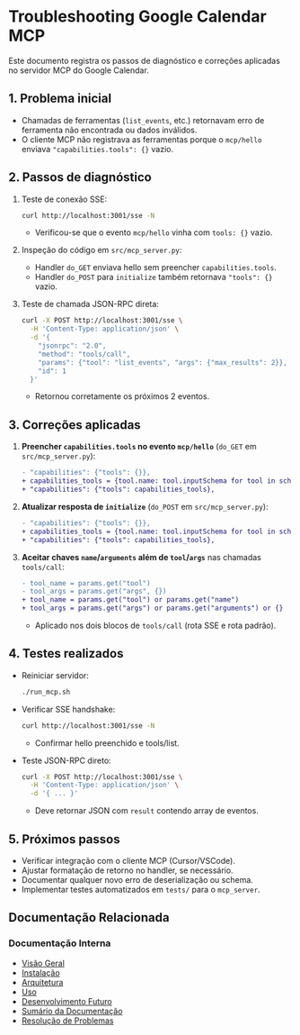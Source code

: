 # Troubleshooting Google Calendar MCP

Este documento registra os passos de diagnóstico e correções aplicadas no servidor MCP do Google Calendar.

## 1. Problema inicial
- Chamadas de ferramentas (`list_events`, etc.) retornavam erro de ferramenta não encontrada ou dados inválidos.
- O cliente MCP não registrava as ferramentas porque o `mcp/hello` enviava `"capabilities.tools": {}` vazio.

## 2. Passos de diagnóstico

1. Teste de conexão SSE:
   ```bash
   curl http://localhost:3001/sse -N
   ```
   - Verificou-se que o evento `mcp/hello` vinha com `tools: {}` vazio.

2. Inspeção do código em `src/mcp_server.py`:
   - Handler `do_GET` enviava hello sem preencher `capabilities.tools`.
   - Handler `do_POST` para `initialize` também retornava `"tools": {}` vazio.

3. Teste de chamada JSON-RPC direta:
   ```bash
   curl -X POST http://localhost:3001/sse \
     -H 'Content-Type: application/json' \
     -d '{
       "jsonrpc": "2.0",
       "method": "tools/call",
       "params": {"tool": "list_events", "args": {"max_results": 2}},
       "id": 1
     }'
   ```
   - Retornou corretamente os próximos 2 eventos.

## 3. Correções aplicadas

1. **Preencher `capabilities.tools` no evento `mcp/hello`** (`do_GET` em `src/mcp_server.py`):
   ```diff
   - "capabilities": {"tools": {}},
   + capabilities_tools = {tool.name: tool.inputSchema for tool in schema.tools}
   + "capabilities": {"tools": capabilities_tools},
   ```

2. **Atualizar resposta de `initialize`** (`do_POST` em `src/mcp_server.py`):
   ```diff
   - "capabilities": {"tools": {}},
   + capabilities_tools = {tool.name: tool.inputSchema for tool in schema.tools}
   + "capabilities": {"tools": capabilities_tools},
   ```

3. **Aceitar chaves `name`/`arguments` além de `tool`/`args`** nas chamadas `tools/call`:
   ```diff
   - tool_name = params.get("tool")
   - tool_args = params.get("args", {})
   + tool_name = params.get("tool") or params.get("name")
   + tool_args = params.get("args") or params.get("arguments") or {}
   ```
   - Aplicado nos dois blocos de `tools/call` (rota SSE e rota padrão).

## 4. Testes realizados

- Reiniciar servidor:
  ```bash
  ./run_mcp.sh
  ```
- Verificar SSE handshake:
  ```bash
  curl http://localhost:3001/sse -N
  ```
  - Confirmar hello preenchido e tools/list.

- Teste JSON-RPC direto:
  ```bash
  curl -X POST http://localhost:3001/sse \
    -H 'Content-Type: application/json' \
    -d '{ ... }'
  ```
  - Deve retornar JSON com `result` contendo array de eventos.

## 5. Próximos passos

- Verificar integração com o cliente MCP (Cursor/VSCode).
- Ajustar formatação de retorno no handler, se necessário.
- Documentar qualquer novo erro de deserialização ou schema.
- Implementar testes automatizados em `tests/` para o `mcp_server`.

## Documentação Relacionada

### Documentação Interna

- [Visão Geral](overview.md)
- [Instalação](installation.md)
- [Arquitetura](architecture.md)
- [Uso](usage.md)
- [Desenvolvimento Futuro](future.md)
- [Sumário da Documentação](README.md)
- [Resolução de Problemas](troubleshooting.md) 